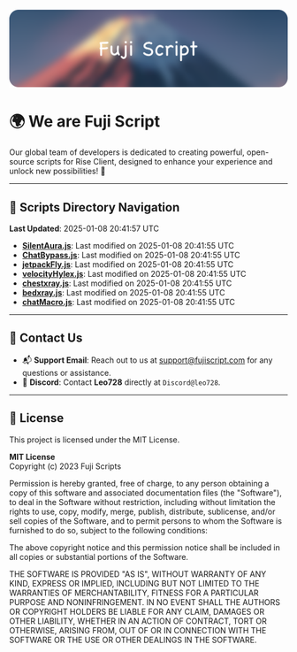 ![Banner](.github/b.webp)

# 🌍 **We are Fuji Script**

Our global team of developers is dedicated to creating powerful, open-source scripts for Rise Client, designed to enhance your experience and unlock new possibilities! 🌟

---
<!-- SCRIPTS_NAVIGATION_START -->
## 📂 **Scripts Directory Navigation**

**Last Updated**: 2025-01-08 20:41:57 UTC

- **[SilentAura.js](scripts/SilentAura.js)**: Last modified on 2025-01-08 20:41:55 UTC
- **[ChatBypass.js](scripts/ChatBypass.js)**: Last modified on 2025-01-08 20:41:55 UTC
- **[jetpackFly.js](scripts/jetpackFly.js)**: Last modified on 2025-01-08 20:41:55 UTC
- **[velocityHylex.js](scripts/velocityHylex.js)**: Last modified on 2025-01-08 20:41:55 UTC
- **[chestxray.js](scripts/chestxray.js)**: Last modified on 2025-01-08 20:41:55 UTC
- **[bedxray.js](scripts/bedxray.js)**: Last modified on 2025-01-08 20:41:55 UTC
- **[chatMacro.js](scripts/chatMacro.js)**: Last modified on 2025-01-08 20:41:55 UTC

<!-- SCRIPTS_NAVIGATION_END -->

---

## 💬 **Contact Us**  
- 📬 **Support Email**: Reach out to us at [support@fujiscript.com](mailto:support@fujiscript.com) for any questions or assistance.  
- 💬 **Discord**: Contact **Leo728** directly at `Discord@leo728`.

---

## 📜 **License**

This project is licensed under the MIT License.  

**MIT License**  
Copyright (c) 2023 Fuji Scripts  

Permission is hereby granted, free of charge, to any person obtaining a copy of this software and associated documentation files (the "Software"), to deal in the Software without restriction, including without limitation the rights to use, copy, modify, merge, publish, distribute, sublicense, and/or sell copies of the Software, and to permit persons to whom the Software is furnished to do so, subject to the following conditions:  

The above copyright notice and this permission notice shall be included in all copies or substantial portions of the Software.  

THE SOFTWARE IS PROVIDED "AS IS", WITHOUT WARRANTY OF ANY KIND, EXPRESS OR IMPLIED, INCLUDING BUT NOT LIMITED TO THE WARRANTIES OF MERCHANTABILITY, FITNESS FOR A PARTICULAR PURPOSE AND NONINFRINGEMENT. IN NO EVENT SHALL THE AUTHORS OR COPYRIGHT HOLDERS BE LIABLE FOR ANY CLAIM, DAMAGES OR OTHER LIABILITY, WHETHER IN AN ACTION OF CONTRACT, TORT OR OTHERWISE, ARISING FROM, OUT OF OR IN CONNECTION WITH THE SOFTWARE OR THE USE OR OTHER DEALINGS IN THE SOFTWARE.  
